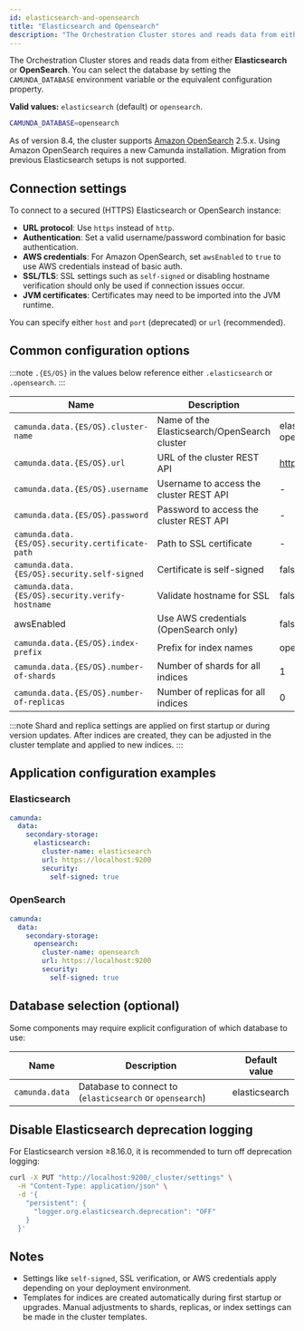 ```yaml
---
id: elasticsearch-and-opensearch
title: "Elasticsearch and Opensearch"
description: "The Orchestration Cluster stores and reads data from either Elasticsearch or OpenSearch."
---
```


The Orchestration Cluster stores and reads data from either **Elasticsearch** or **OpenSearch**. You can select the database by setting the `CAMUNDA_DATABASE` environment variable or the equivalent configuration property.

**Valid values:** `elasticsearch` (default) or `opensearch`.

```bash
CAMUNDA_DATABASE=opensearch
```

As of version 8.4, the cluster supports [Amazon OpenSearch](https://aws.amazon.com/de/opensearch-service/) 2.5.x. Using Amazon OpenSearch requires a new Camunda installation. Migration from previous Elasticsearch setups is not supported.

## Connection settings

To connect to a secured (HTTPS) Elasticsearch or OpenSearch instance:

- **URL protocol**: Use `https` instead of `http`.
- **Authentication**: Set a valid username/password combination for basic authentication.
- **AWS credentials**: For Amazon OpenSearch, set `awsEnabled` to `true` to use AWS credentials instead of basic auth.
- **SSL/TLS**: SSL settings such as `self-signed` or disabling hostname verification should only be used if connection issues occur.
- **JVM certificates**: Certificates may need to be imported into the JVM runtime.

You can specify either `host` and `port` (deprecated) or `url` (recommended).

## Common configuration options

:::note
`.{ES/OS}` in the values below reference either `.elasticsearch` or `.opensearch`.
:::

| Name                                             | Description                                  | Default value                                  |
| ------------------------------------------------ | -------------------------------------------- | ---------------------------------------------- |
| `camunda.data.{ES/OS}.cluster-name`              | Name of the Elasticsearch/OpenSearch cluster | elasticsearch / opensearch                     |
| `camunda.data.{ES/OS}.url`                       | URL of the cluster REST API                  | [http://localhost:9200](http://localhost:9200) |
| `camunda.data.{ES/OS}.username`                  | Username to access the cluster REST API      | -                                              |
| `camunda.data.{ES/OS}.password`                  | Password to access the cluster REST API      | -                                              |
| `camunda.data.{ES/OS}.security.certificate-path` | Path to SSL certificate                      | -                                              |
| `camunda.data.{ES/OS}.security.self-signed`      | Certificate is self-signed                   | false                                          |
| `camunda.data.{ES/OS}.security.verify-hostname`  | Validate hostname for SSL                    | false                                          |
| awsEnabled                                       | Use AWS credentials (OpenSearch only)        | false                                          |
| `camunda.data.{ES/OS}.index-prefix`              | Prefix for index names                       | operate / tasklist                             |
| `camunda.data.{ES/OS}.number-of-shards`          | Number of shards for all indices             | 1                                              |
| `camunda.data.{ES/OS}.number-of-replicas`        | Number of replicas for all indices           | 0                                              |

:::note
Shard and replica settings are applied on first startup or during version updates. After indices are created, they can be adjusted in the cluster template and applied to new indices.
:::

## Application configuration examples

### Elasticsearch

```yaml
camunda:
  data:
    secondary-storage:
      elasticsearch:
        cluster-name: elasticsearch
        url: https://localhost:9200
        security:
          self-signed: true
```

### OpenSearch

```yaml
camunda:
  data:
    secondary-storage:
      opensearch:
        cluster-name: opensearch
        url: https://localhost:9200
        security:
          self-signed: true
```

## Database selection (optional)

Some components may require explicit configuration of which database to use:

| Name           | Description                                              | Default value |
| -------------- | -------------------------------------------------------- | ------------- |
| `camunda.data` | Database to connect to (`elasticsearch` or `opensearch`) | elasticsearch |

## Disable Elasticsearch deprecation logging

For Elasticsearch version ≥8.16.0, it is recommended to turn off deprecation logging:

```bash
curl -X PUT "http://localhost:9200/_cluster/settings" \
  -H "Content-Type: application/json" \
  -d '{
    "persistent": {
      "logger.org.elasticsearch.deprecation": "OFF"
    }
  }'
```

## Notes

- Settings like `self-signed`, SSL verification, or AWS credentials apply depending on your deployment environment.
- Templates for indices are created automatically during first startup or upgrades. Manual adjustments to shards, replicas, or index settings can be made in the cluster templates.
